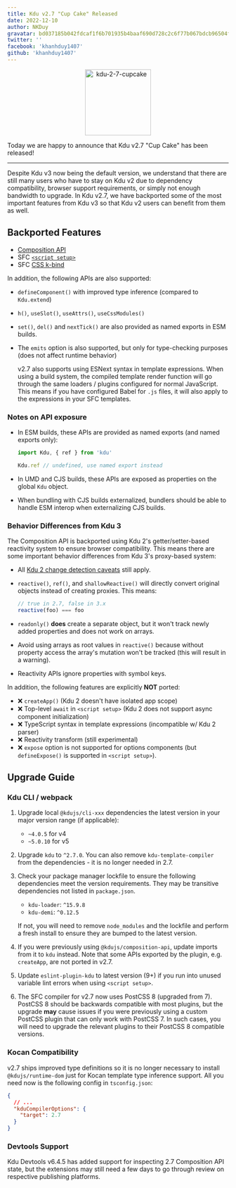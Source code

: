 ```yaml
---
title: Kdu v2.7 "Cup Cake" Released
date: 2022-12-10
author: NKDuy
gravatar: bd037185b042fdcaf1f6b701935b4baaf690d728c2c6f77b067bdcb96504ff93
twitter: ''
facebook: 'khanhduy1407'
github: 'khanhduy1407'
---
```


<p align="center">
  <img width="150" src="https://github.com/khanhduy1407/blog/assets/68154054/ec9f457d-7c88-4be7-bb1f-0ff28d8e8b18" alt="kdu-2-7-cupcake">
</p>

Today we are happy to announce that Kdu v2.7 "Cup Cake" has been released!

---

Despite Kdu v3 now being the default version, we understand that there are still many users who have to stay on Kdu v2 due to dependency compatibility, browser support requirements, or simply not enough bandwidth to upgrade. In Kdu v2.7, we have backported some of the most important features from Kdu v3 so that Kdu v2 users can benefit from them as well.

## Backported Features

- [Composition API](https://kdu-js.web.app/guide/extras/composition-api-faq.html)
- SFC [`<script setup>`](https://kdu-js.web.app/api/sfc-script-setup.html)
- SFC [CSS k-bind](https://kdu-js.web.app/api/sfc-css-features.html#k-bind-in-css)

In addition, the following APIs are also supported:

- `defineComponent()` with improved type inference (compared to `Kdu.extend`)
- `h()`, `useSlot()`, `useAttrs()`, `useCssModules()`
- `set()`, `del()` and `nextTick()` are also provided as named exports in ESM builds.
- The `emits` option is also supported, but only for type-checking purposes (does not affect runtime behavior)

  v2.7 also supports using ESNext syntax in template expressions. When using a build system, the compiled template render function will go through the same loaders / plugins configured for normal JavaScript. This means if you have configured Babel for `.js` files, it will also apply to the expressions in your SFC templates.

### Notes on API exposure

- In ESM builds, these APIs are provided as named exports (and named exports only):

  ```js
  import Kdu, { ref } from 'kdu'

  Kdu.ref // undefined, use named export instead
  ```

- In UMD and CJS builds, these APIs are exposed as properties on the global `Kdu` object.

- When bundling with CJS builds externalized, bundlers should be able to handle ESM interop when externalizing CJS builds.

### Behavior Differences from Kdu 3

The Composition API is backported using Kdu 2's getter/setter-based reactivity system to ensure browser compatibility. This means there are some important behavior differences from Kdu 3's proxy-based system:

- All [Kdu 2 change detection caveats](https://kdujs-v2.web.app/v2/guide/reactivity.html#Change-Detection-Caveats) still apply.

- `reactive()`, `ref()`, and `shallowReactive()` will directly convert original objects instead of creating proxies. This means:

  ```js
  // true in 2.7, false in 3.x
  reactive(foo) === foo
  ```

- `readonly()` **does** create a separate object, but it won't track newly added properties and does not work on arrays.

- Avoid using arrays as root values in `reactive()` because without property access the array's mutation won't be tracked (this will result in a warning).

- Reactivity APIs ignore properties with symbol keys.

In addition, the following features are explicitly **NOT** ported:

- ❌ `createApp()` (Kdu 2 doesn't have isolated app scope)
- ❌ Top-level `await` in `<script setup>` (Kdu 2 does not support async component initialization)
- ❌ TypeScript syntax in template expressions (incompatible w/ Kdu 2 parser)
- ❌ Reactivity transform (still experimental)
- ❌ `expose` option is not supported for options components (but `defineExpose()` is supported in `<script setup>`).

## Upgrade Guide

### Kdu CLI / webpack

1. Upgrade local `@kdujs/cli-xxx` dependencies the latest version in your major version range (if applicable):

   - `~4.0.5` for v4
   - `~5.0.10` for v5

2. Upgrade `kdu` to `^2.7.0`. You can also remove `kdu-template-compiler` from the dependencies - it is no longer needed in 2.7.

3. Check your package manager lockfile to ensure the following dependencies meet the version requirements. They may be transitive dependencies not listed in `package.json`.

   - `kdu-loader`: `^15.9.8`
   - `kdu-demi`: `^0.12.5`

   If not, you will need to remove `node_modules` and the lockfile and perform a fresh install to ensure they are bumped to the latest version.

4. If you were previously using `@kdujs/composition-api`, update imports from it to `kdu` instead. Note that some APIs exported by the plugin, e.g. `createApp`, are not ported in v2.7.

5. Update `eslint-plugin-kdu` to latest version (9+) if you run into unused variable lint errors when using `<script setup>`.

6. The SFC compiler for v2.7 now uses PostCSS 8 (upgraded from 7). PostCSS 8 should be backwards compatible with most plugins, but the upgrade **may** cause issues if you were previously using a custom PostCSS plugin that can only work with PostCSS 7. In such cases, you will need to upgrade the relevant plugins to their PostCSS 8 compatible versions.

### Kocan Compatibility

v2.7 ships improved type definitions so it is no longer necessary to install `@kdujs/runtime-dom` just for Kocan template type inference support. All you need now is the following config in `tsconfig.json`:

```json
{
  // ...
  "kduCompilerOptions": {
    "target": 2.7
  }
}
```

### Devtools Support

Kdu Devtools v6.4.5 has added support for inspecting 2.7 Composition API state, but the extensions may still need a few days to go through review on respective publishing platforms.

